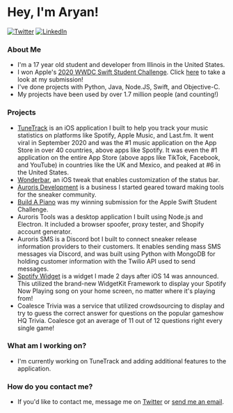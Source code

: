 # Hey, I'm Aryan!

<p>
	<a href="https://twitter.com/ifisq"><img src="https://img.shields.io/twitter/follow/ifisq?label=@ifisq&style=social" alt="Twitter"></a>
	<a href="https://www.linkedin.com/in/aryan-nambiar-5a76a619b/"><img src="https://img.shields.io/badge/LinkedIn--_.svg?style=social&logo=linkedin&label=Connect" alt="LinkedIn"></a>
</p>

### About Me
- I'm a 17 year old student and developer from Illinois in the United States.
- I won Apple's [2020 WWDC Swift Student Challenge](https://developer.apple.com/wwdc20/swift-student-challenge/). Click [here](https://github.com/ifisq/Build-A-Piano) to take a look at my submission!
- I've done projects with Python, Java, Node.JS, Swift, and Objective-C.
- My projects have been used by over 1.7 million people (and counting!)

### Projects
- [TuneTrack](https://tunetrack.app) is an iOS application I built to help you track your music statistics on platforms like Spotify, Apple Music, and Last.fm. It went viral in September 2020 and was the #1 music application on the App Store in over 40 countries, above apps like Spotify. It was even the #1 application on the entire App Store (above apps like TikTok, Facebook, and YouTube) in countries like the UK and Mexico, and peaked at #6 in the United States.
- [Wonderbar](https://github.com/ifisq/Wonderbar), an iOS tweak that enables customization of the status bar.
- [Auroris Development](https://auroris.dev) is a business I started geared toward making tools for the sneaker community. 
- [Build A Piano](https://github.com/ifisq/Build-A-Piano) was my winning submission for the Apple Swift Student Challenge.
- Auroris Tools was a desktop application I built using Node.js and Electron. It included a browser spoofer, proxy tester, and Shopify account generator.
- Auroris SMS is a Discord bot I built to connect sneaker release information providers to their customers. It enables sending mass SMS messages via Discord, and was built using Python with MongoDB for holding customer information with the Twilio API used to send messages.
- [Spotify Widget](https://github.com/ifisq/spotify-widget) is a widget I made 2 days after iOS 14 was announced. This utilized the brand-new WidgetKit Framework to display your Spotify Now Playing song on your home screen, no matter where it's playing from!
- Coalesce Trivia was a service that utilized crowdsourcing to display and try to guess the correct answer for questions on the popular gameshow HQ Trivia. Coalesce got an average of 11 out of 12 questions right every single game!

### What am I working on?

- I'm currently working on TuneTrack and adding additional features to the application.

### How do you contact me?

- If you'd like to contact me, message me on [Twitter](https://twitter.com/ifisq) or [send me an email](mailto:aryan@nambiar.dev).
